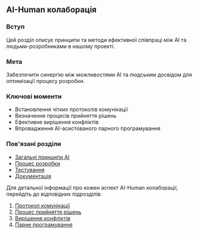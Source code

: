 
## AI-Human колаборація

### Вступ
Цей розділ описує принципи та методи ефективної співпраці між AI та людьми-розробниками в нашому проекті.

### Мета
Забезпечити синергію між можливостями AI та людським досвідом для оптимізації процесу розробки.

### Ключові моменти
- Встановлення чітких протоколів комунікації
- Визначення процесів прийняття рішень
- Ефективне вирішення конфліктів
- Впровадження AI-асистованого парного програмування

### Пов'язані розділи
- [Загальні принципи AI](../00_common/01_ai_principles.md)
- [Процес розробки](../02_development_process/00_intro.md)
- [Тестування](../06_testing_strategy/00_intro.md)
- [Документація](../08_context_and_documentation/00_intro.md)

Для детальної інформації про кожен аспект AI-Human колаборації, перейдіть до відповідних підрозділів:

1. [Протокол комунікації](01_communication_protocol.md)
2. [Процес прийняття рішень](02_decision_making.md)
3. [Вирішення конфліктів](03_conflict_resolution.md)
4. [Парне програмування](04_pair_programming.md)